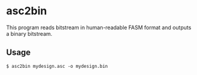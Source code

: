# asc2bin

This program reads bitstream in human-readable FASM format
and outputs a binary bitstream.

## Usage

~~~
$ asc2bin mydesign.asc -o mydesign.bin
~~~

